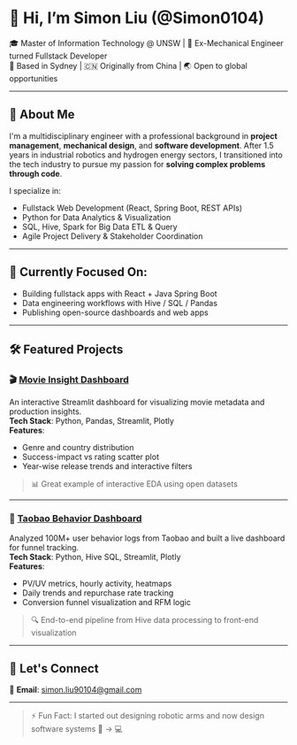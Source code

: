 # 👋 Hi, I’m Simon Liu (@Simon0104)

🎓 Master of Information Technology @ UNSW | 💼 Ex-Mechanical Engineer turned Fullstack Developer  
📍 Based in Sydney | 🇨🇳 Originally from China | 🌏 Open to global opportunities

---

## 🚀 About Me

I'm a multidisciplinary engineer with a professional background in **project management**, **mechanical design**, and **software development**. After 1.5 years in industrial robotics and hydrogen energy sectors, I transitioned into the tech industry to pursue my passion for **solving complex problems through code**.

I specialize in:
- Fullstack Web Development (React, Spring Boot, REST APIs)
- Python for Data Analytics & Visualization
- SQL, Hive, Spark for Big Data ETL & Query
- Agile Project Delivery & Stakeholder Coordination

---

## 🧠 Currently Focused On:

- Building fullstack apps with React + Java Spring Boot
- Data engineering workflows with Hive / SQL / Pandas
- Publishing open-source dashboards and web apps

---

## 🛠️ Featured Projects

### 🎬 [Movie Insight Dashboard](https://github.com/Simon0104/movie-insight-dashboard)
An interactive Streamlit dashboard for visualizing movie metadata and production insights.  
**Tech Stack**: Python, Pandas, Streamlit, Plotly  
**Features**:
- Genre and country distribution
- Success-impact vs rating scatter plot
- Year-wise release trends and interactive filters

> 📊 Great example of interactive EDA using open datasets

---

### 🛒 [Taobao Behavior Dashboard](https://github.com/Simon0104/taobao-behavior-dashboard)
Analyzed 100M+ user behavior logs from Taobao and built a live dashboard for funnel tracking.  
**Tech Stack**: Python, Hive SQL, Streamlit, Plotly  
**Features**:
- PV/UV metrics, hourly activity, heatmaps
- Daily trends and repurchase rate tracking
- Conversion funnel visualization and RFM logic

> 🔍 End-to-end pipeline from Hive data processing to front-end visualization


---

## 💬 Let's Connect

📧 **Email**: [simon.liu90104@gmail.com](mailto:simon.liu90104@gmail.com)  

---

> ⚡ Fun Fact: I started out designing robotic arms and now design software systems 🤖 → 💻

